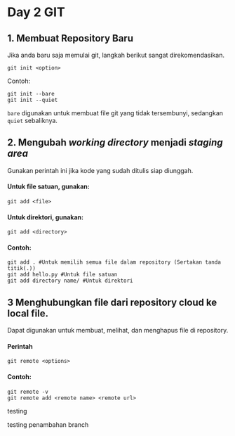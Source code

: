 # Day 2 GIT

## 1. Membuat Repository Baru

Jika anda baru saja memulai git, langkah berikut sangat direkomendasikan.

```
git init <option>
```

Contoh:

```
git init --bare
git init --quiet
```

`bare` digunakan untuk membuat file git yang tidak tersembunyi, sedangkan `quiet` sebaliknya.

## 2. Mengubah _working directory_ menjadi _staging area_

Gunakan perintah ini jika kode yang sudah ditulis siap diunggah.

#### Untuk file satuan, gunakan:

```
git add <file>
```

#### Untuk direktori, gunakan:

```
git add <directory>
```

#### Contoh:

```
git add . #Untuk memilih semua file dalam repository (Sertakan tanda titik(.))
git add hello.py #Untuk file satuan
git add directory name/ #Untuk direktori
```

## 3 Menghubungkan file dari repository cloud ke local file.

Dapat digunakan untuk membuat, melihat, dan menghapus file di repository.

#### Perintah

```
git remote <options>
```

#### Contoh:

```
git remote -v
git remote add <remote name> <remote url>
```

testing

testing penambahan branch
